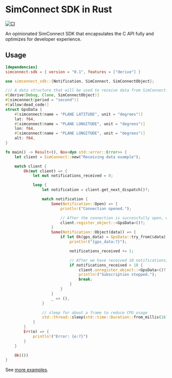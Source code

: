 # SimConnect SDK in Rust

[![CI][ci_badge]][ci]

An opinionated SimConnect SDK that encapsulates the C API fully and optimizes for developer experience.

## Usage

```toml
[dependencies]
simconnect-sdk = { version = "0.1", features = ["derive"] }
```

```rust
use simconnect_sdk::{Notification, SimConnect, SimConnectObject};

/// A data structure that will be used to receive data from SimConnect.
#[derive(Debug, Clone, SimConnectObject)]
#[simconnect(period = "second")]
#[allow(dead_code)]
struct GpsData {
    #[simconnect(name = "PLANE LATITUDE", unit = "degrees")]
    lat: f64,
    #[simconnect(name = "PLANE LONGITUDE", unit = "degrees")]
    lon: f64,
    #[simconnect(name = "PLANE LONGITUDE", unit = "degrees")]
    alt: f64,
}

fn main() -> Result<(), Box<dyn std::error::Error>> {
    let client = SimConnect::new("Receiving data example");

    match client {
        Ok(mut client) => {
            let mut notifications_received = 0;

            loop {
                let notification = client.get_next_dispatch()?;

                match notification {
                    Some(Notification::Open) => {
                        println!("Connection opened.");

                        // After the connection is successfully open, we register the struct
                        client.register_object::<GpsData>()?;
                    }
                    Some(Notification::Object(data)) => {
                        if let Ok(gps_data) = GpsData::try_from(&data) {
                            println!("{gps_data:?}");

                            notifications_received += 1;

                            // After we have received 10 notifications, we unregister the struct
                            if notifications_received > 10 {
                                client.unregister_object::<GpsData>()?;
                                println!("Subscription stopped.");
                                break;
                            }
                        }
                    }
                    _ => (),
                }

                // sleep for about a frame to reduce CPU usage
                std::thread::sleep(std::time::Duration::from_millis(16));
            }
        }
        Err(e) => {
            println!("Error: {e:?}")
        }
    }

    Ok(())
}
```

See [more examples][examples].

[ci_badge]: https://github.com/mihai-dinculescu/simconnect-sdk/workflows/CI/badge.svg?branch=main
[ci]: https://github.com/mihai-dinculescu/simconnect-sdk/actions
[examples]: https://github.com/mihai-dinculescu/simconnect-sdk/tree/main/examples
